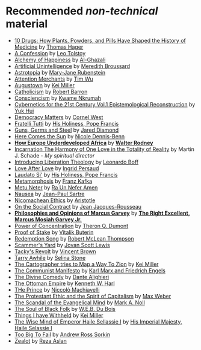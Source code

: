 # Recommended *non-technical* material

- [10 Drugs: How Plants, Powders, and Pills Have Shaped the History of Medicine](https://pmc.ncbi.nlm.nih.gov/articles/PMC7309658/) by [Thomas Hager](https://en.wikipedia.org/wiki/Thomas_Hager)
- [A Confession](https://theanarchistlibrary.org/library/leo-tolstoy-a-confession) by [Leo Tolstoy](https://en.wikipedia.org/wiki/Leo_Tolstoy)
- [Alchemy of Happiness](https://en.wikipedia.org/wiki/The_Alchemy_of_Happiness) by [Al-Ghazali](https://en.wikipedia.org/wiki/Al-GhazaliThe )
- [Artificial Unintelligence](https://mitpress.mit.edu/9780262537018/artificial-unintelligence/) by [Meredith Broussard](https://en.wikipedia.org/wiki/Meredith_Broussard)
- [Astrotopia](https://press.uchicago.edu/ucp/books/book/chicago/A/bo184287883.html) by [Mary-Jane Rubenstein](https://en.wikipedia.org/wiki/Mary-Jane_Rubenstein)
- [Attention Merchants](https://scholarship.law.columbia.edu/books/64/) by [Tim Wu](https://en.wikipedia.org/wiki/Tim_Wu)
- [Augustown](https://bookofcinz.com/augustown-by-kei-miller/) by [Kei Miller](https://en.wikipedia.org/wiki/Kei_Miller)
- [Catholicism](https://books.google.com.jm/books/about/Catholicism.html?id=dWarhogCoDwC&redir_esc=y) by [Robert Barron](https://en.wikipedia.org/wiki/Robert_Barron)
- [Consciencism](https://monthlyreview.org/product/consciencism/) by [Kwame Nkrumah](https://en.wikipedia.org/wiki/Kwame_Nkrumah)
- [Cybernetics for the 21st Century Vol.1 Epistemological Reconstruction](https://hanart.press/cybernetics-for-the-21st-century-vol-1/) by [Yuk Hui](https://en.wikipedia.org/wiki/Yuk_Hui)
- [Democracy Matters](https://www.penguinrandomhouse.com/books/293961/democracy-matters-by-cornel-west/) by [Cornel West](https://en.wikipedia.org/wiki/Cornel_West)
- [Fratelli Tutti](https://www.vatican.va/content/francesco/en/encyclicals/documents/papa-francesco_20201003_enciclica-fratelli-tutti.html) by [His Holiness, Pope Francis](https://www.vatican.va/content/francesco/en/encyclicals/documents/papa-francesco_20150524_enciclica-laudato-si.html)
- [Guns, Germs and Steel](https://www.barnesandnoble.com/w/guns-germs-and-steel-jared-diamond/1100290895) by [Jared Diamond](https://en.wikipedia.org/wiki/Jared_Diamond)
- [Here Comes the Sun](https://en.wikipedia.org/wiki/Here_Comes_the_Sun_(Dennis-Benn_novel)) by [Nicole Dennis-Benn](https://en.wikipedia.org/wiki/Nicole_Dennis-Benn)
- [**How Europe Underdeveloped Africa**](https://www.versobooks.com/en-gb/products/788-how-europe-underdeveloped-africa) by [**Walter Rodney**](https://en.wikipedia.org/wiki/Walter_Rodney?useskin=vector)
- [Incarnation The Harmony of One Love in the Totality of Reality](https://rowman.com/ISBN/9780761867586/Incarnation-The-Harmony-of-One-Love-in-the-Totality-of-Reality) by Martin J. Schade - *My spiritual director*
- [Introducing Liberation Theology](https://books.google.com.jm/books/about/Introducing_Liberation_Theology.html?id=T6UWAQAAMAAJ&redir_esc=y) by [Leonardo Boff](https://en.wikipedia.org/wiki/Leonardo_Boff)
- [Love After Love](https://shop.tenement.org/product/love-after-love-a-novel/) by [Ingrid Persaud](https://en.wikipedia.org/wiki/Ingrid_Persaud)
- [Laudato Si'](https://www.vatican.va/content/francesco/en/encyclicals/documents/papa-francesco_20150524_enciclica-laudato-si.html) by [His Holiness, Pope Francis](https://www.vatican.va/content/francesco/en/encyclicals/documents/papa-francesco_20150524_enciclica-laudato-si.html)
- [Metamorphosis](https://www.sas.upenn.edu/~cavitch/pdf-library/Kafka_Metamorphosis.pdf) by [Franz Kafka](https://en.wikipedia.org/wiki/Franz_Kafka)
- [Metu Neter](https://www.alkebulanimages.com/shop/books/metu-neter-vol-1-the-great-oracle-of-tehuti-and-the-egyptian-system-of-spiritual-cultivation-hardcover/9781877662034/) by [Ra Un Nefer Amen](https://en.wikipedia.org/w/index.php?title=Ausar_Auset_Society)
- [Nausea](https://en.wikipedia.org/wiki/Nausea_(novel)) by [Jean-Paul Sartre](https://en.wikipedia.org/wiki/Jean-Paul_Sartre)
- [Nicomachean Ethics](https://classics.mit.edu/Aristotle/nicomachaen.html) by [Aristotle](https://plato.stanford.edu/entries/aristotle/)
- [On the Social Contract](https://oll.libertyfund.org/titles/cole-the-social-contract-and-discourses) by [Jean Jacques-Rousseau](https://en.wikipedia.org/wiki/Jean-Jacques_Rousseau)
- [**Philosophies and Opinions of Marcus Garvey**](https://www.jpanafrican.org/ebooks/eBook%20Phil%20and%20Opinions.pdf) by [**The Right Excellent, Marcus Mosiah Garvey Jr.**](https://en.wikipedia.org/wiki/Marcus_Garvey)
- [Power of Concentration](https://www.templeofearth.com/books/concentration.pdf) by [Theron Q. Dumont](https://en.wikipedia.org/wiki/William_Walker_Atkinson)
- [Proof of Stake](https://www.penguinrandomhouse.com/books/714151/proof-of-stake-by-vitalik-buterin/) by [Vitalik Buterin](https://vitalik.eth.limo/)
- [Redemption Song](https://www.bookfusion.com/books/1386058-redemption-song-reading-the-scripture-tor-social-change) by [Robert McLean Thompson](https://www.worldanglican.com/jamaica/kingston/the-church-in-the-province-of-the-west-indies/the-rt-revd-robert-thompson)
- [Scammer's Yard](https://www.upress.umn.edu/9781517909987/scammers-yard/) by [Jovan Scott Lewis](https://geography.berkeley.edu/professor-jovan-scott-lewis)
- [Tacky's Revolt](https://www.amrevmuseum.org/read-the-revolution/tacky-s-revolt) by [Vincent Brown](https://en.wikipedia.org/wiki/Vincent_Brown_(historian))
- [Tarry Awhile](https://thebigchurchread.co.uk/tarry-awhile/) by [Selina Stone](https://edwebprofiles.ed.ac.uk/profile/dr-selina-stone)
- [The Cartographer tries to Map a Way To Zion](https://www.goodreads.com/book/show/20763601-the-cartographer-tries-to-map-a-way-to-zion) by [Kei Miller](https://en.wikipedia.org/wiki/Kei_Miller)
- [The Communist Manifesto](https://en.wikipedia.org/wiki/The_Communist_Manifesto) by [Karl Marx and Friedrich Engels](https://en.wikipedia.org/wiki/Karl_Marx)
- [The Divine Comedy](https://www.britannica.com/topic/The-Divine-Comedy) by [Dante Alighieri](https://en.wikipedia.org/wiki/Dante_Alighieri)
- [The Ottoman Empire](https://www.goodreads.com/book/show/35246283-the-ottoman-empire) by [Kenneth W. Harl](https://en.wikipedia.org/wiki/Kenneth_W._Harl)
- [THe Prince](https://www.britannica.com/topic/The-Prince) by [Niccolò Machiavelli](https://en.wikipedia.org/wiki/Niccol%C3%B2_Machiavelli)
- [The Protestant Ethic and the Spirit of Capitalism](https://en.wikipedia.org/wiki/The_Protestant_Ethic_and_the_Spirit_of_Capitalism) by [Max Weber](https://en.wikipedia.org/wiki/Max_Weber)
- [The Scandal of the Evangelical Mind](https://christianscholars.com/the-scandal-of-the-evangelical-mind-with-a-new-preface-and-afterword/) by [Mark A. Noll](https://en.wikipedia.org/wiki/Mark_Noll)
- [The Soul of Black Folk](https://www.gutenberg.org/files/408/408-h/408-h.htm) by [W.E.B. Du Bois](https://en.wikipedia.org/wiki/W._E._B._Du_Bois)
- [Things I have Withheld](https://groveatlantic.com/book/things-i-have-withheld/) by [Kei Miller](https://en.wikipedia.org/wiki/Kei_Miller)
- [The Wise Mind of Emperor Haile Sellassie I](https://www.goodreads.com/book/show/87838.The_Wise_Mind_of_Emperor_Haile_Sellassie_I) by [His Imperial Majesty, Haile Selassie I](https://en.wikipedia.org/wiki/Haile_Selassie)
- [Too Big To Fail](https://en.wikipedia.org/wiki/Too_Big_to_Fail_(book)) by [Andrew Ross Sorkin](https://en.wikipedia.org/wiki/Andrew_Ross_Sorkin)
- [Zealot](https://en.wikipedia.org/wiki/Zealot:_The_Life_and_Times_of_Jesus_of_Nazareth) by [Reza Aslan](https://en.wikipedia.org/wiki/Reza_Aslan)